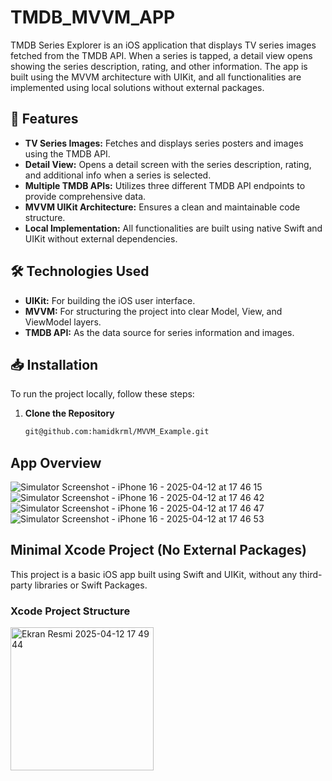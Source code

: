 # TMDB_MVVM_APP

TMDB Series Explorer is an iOS application that displays TV series images fetched from the TMDB API. When a series is tapped, a detail view opens showing the series description, rating, and other information. The app is built using the MVVM architecture with UIKit, and all functionalities are implemented using local solutions without external packages.

## 🚀 Features

- **TV Series Images:** Fetches and displays series posters and images using the TMDB API.
- **Detail View:** Opens a detail screen with the series description, rating, and additional info when a series is selected.
- **Multiple TMDB APIs:** Utilizes three different TMDB API endpoints to provide comprehensive data.
- **MVVM UIKit Architecture:** Ensures a clean and maintainable code structure.
- **Local Implementation:** All functionalities are built using native Swift and UIKit without external dependencies.

## 🛠️ Technologies Used

- **UIKit:** For building the iOS user interface.
- **MVVM:** For structuring the project into clear Model, View, and ViewModel layers.
- **TMDB API:** As the data source for series information and images.

## 📥 Installation

To run the project locally, follow these steps:

1. **Clone the Repository**
   ```bash
   git@github.com:hamidkrml/MVVM_Example.git
  ## App Overview
![Simulator Screenshot - iPhone 16 - 2025-04-12 at 17 46 15](https://github.com/user-attachments/assets/d0c45908-8cf3-486b-b848-c6f83bee81b3)
![Simulator Screenshot - iPhone 16 - 2025-04-12 at 17 46 42](https://github.com/user-attachments/assets/17b028d8-447f-4156-adb3-e4685079b045)
![Simulator Screenshot - iPhone 16 - 2025-04-12 at 17 46 47](https://github.com/user-attachments/assets/93926bcc-9939-4850-a957-151dc042d215)
![Simulator Screenshot - iPhone 16 - 2025-04-12 at 17 46 53](https://github.com/user-attachments/assets/b101328c-7768-446f-8b62-c43e4a72a7c9)

## Minimal Xcode Project (No External Packages)

This project is a basic iOS app built using Swift and UIKit, without any third-party libraries or Swift Packages.

### Xcode Project Structure

<img width="229" alt="Ekran Resmi 2025-04-12 17 49 44" src="https://github.com/user-attachments/assets/714a14c3-cf2d-4065-8f15-3f4d6648870c" />

